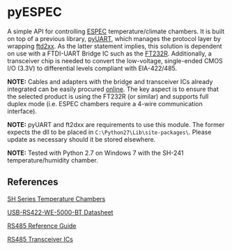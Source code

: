 # pyESPEC
A simple API for controlling [ESPEC] temperature/climate chambers. It is built on top of a previous library, [pyUART], which manages the protocol layer by wrapping [ftd2xx]. As the latter statement implies, this solution is dependent on use with a FTDI-UART Bridge IC such as the [FT232R]. Additionally, a transceiver chip is needed to convert the low-voltage, single-ended CMOS I/O (3.3V) to differential levels compliant with EIA-422/485. 

**NOTE:** Cables and adapters with the bridge and transceiver ICs already integrated can be easily procured [online].  The key aspect is to ensure that the selected product is using the FT232R (or similar) and supports full duplex mode (i.e. ESPEC chambers require a 4-wire communication interface).         

**NOTE:** pyUART and ft2dxx are requirements to use this module. The former expects the dll to be placed in `C:\Python27\Lib\site-packages\`. Please update as necessary should it be stored elsewhere.   

**NOTE:** Tested with Python 2.7 on Windows 7 with the SH-241 temperature/humidity chamber. 

## References
[SH Series Temperature Chambers]

[USB-RS422-WE-5000-BT Datasheet]

[RS485 Reference Guide]

[RS485 Transceiver ICs]

[ESPEC]: http://www.espec.co.jp/english/products/env-test/sh/
[pyUART]: https://github.com/jmbattle/pyUART
[ftd2xx]: http://www.ftdichip.com/Drivers/D2XX.htm
[FT232R]: http://www.ftdichip.com/Support/Documents/DataSheets/ICs/DS_FT232R.pdf
[online]: http://www.aliexpress.com/wholesale?catId=0&initiative_id=SB_20160620034650&SearchText=usb+to+RS-485
[SH Series Temperature Chambers]: http://www.espec.co.jp/english/inquiry/catalog/sh.pdf
[USB-RS422-WE-5000-BT Datasheet]: http://www.ftdichip.com/Support/Documents/DataSheets/Cables/DS_USB_RS422_CABLES.pdf
[RS485 Reference Guide]: http://www.ti.com/lit/sg/slyt484a/slyt484a.pdf
[RS485 Transceiver ICs]: http://www.ti.com/lsds/ti/interface/rs-485-products.page#p305nom=5&p1065=Full

